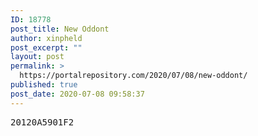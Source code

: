 ```yaml
---
ID: 18778
post_title: New Oddont
author: xinpheld
post_excerpt: ""
layout: post
permalink: >
  https://portalrepository.com/2020/07/08/new-oddont/
published: true
post_date: 2020-07-08 09:58:37
---
```

<pre>20120A5901F2</pre>
